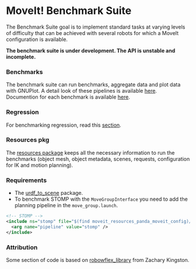 # MoveIt! Benchmark Suite
The Benchmark Suite goal is to implement standard tasks at varying levels of difficulty that can be achieved with several robots for which a MoveIt configuration is available.

**The benchmark suite is under development. The API is unstable and incomplete.**

### Benchmarks
The benchmark suite can run benchmarks, aggregate data and plot data with GNUPlot. A detail look of these pipelines is available [here](/.docs/bm_pipeline.md). Documention for each benchmark is available [here](/.docs/benchmarks/).


### Regression
For benchmarking regression, read this [section](/.docs/regression.md).


### Resources pkg
The [resources package](/resources/) keeps all the necessary information to run the benchmarks (object mesh, object metadata, scenes, requests, configuration for IK and motion planning).


### Requirements
- The [urdf_to_scene](https://github.com/captain-yoshi/urdf_to_scene) package.
- To benchmark STOMP with the `MoveGroupInterface` you need to add the planning pipeline in the `move_group.launch`.
```xml
<!-- STOMP -->
<include ns="stomp" file="$(find moveit_resources_panda_moveit_config)/launch/planning_pipeline.launch.xml">
  <arg name="pipeline" value="stomp" />
</include>
```


### Attribution
Some section of code is based on [robowflex_library](https://github.com/KavrakiLab/robowflex) from Zachary Kingston.
